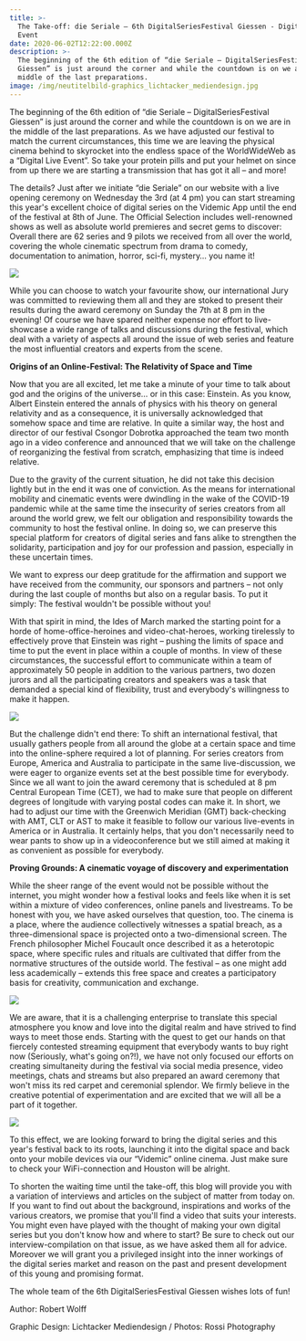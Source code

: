 ```yaml
---
title: >-
  The Take-off: die Seriale – 6th DigitalSeriesFestival Giessen - Digital Live
  Event
date: 2020-06-02T12:22:00.000Z
description: >-
  The beginning of the 6th edition of “die Seriale – DigitalSeriesFestival
  Giessen” is just around the corner and while the countdown is on we are in the
  middle of the last preparations. 
image: /img/neutitelbild-graphics_lichtacker_mediendesign.jpg
---
```

The beginning of the 6th edition of “die Seriale – DigitalSeriesFestival Giessen” is just around the corner and while the countdown is on we are in the middle of the last preparations. As we have adjusted our festival to match the current circumstances, this time we are leaving the physical cinema behind to skyrocket into the endless space of the WorldWideWeb as a “Digital Live Event”. So take your protein pills and put your helmet on since from up there we are starting a transmission that has got it all – and more!

The details? Just after we initiate “die Seriale” on our website with a live opening ceremony on Wednesday the 3rd  (at 4 pm) you can start streaming this year's excellent choice of digital series on the Videmic App until the end of the festival at 8th of June. The Official Selection includes well-renowned shows as well as absolute world premieres and secret gems to discover: Overall there are 62 series and 9 pilots we received from all over the world, covering the whole cinematic spectrum from drama to comedy, documentation to animation, horror, sci-fi, mystery… you name it! 

![](/img/dieseriale-cinema-screening.jpg)

While you can choose to watch your favourite show, our international Jury was committed to reviewing them all and they are stoked to present their results during the award ceremony on Sunday the 7th at 8 pm in the evening! Of course we have spared neither expense nor effort to live-showcase a wide range of talks and discussions during the festival, which deal with a variety of aspects all around the issue of web series and feature the most influential creators and experts from the scene. 

**Origins of an Online-Festival: The Relativity of Space and Time**

Now that you are all excited, let me take a minute of your time to talk about god and the origins of the universe… or in this case: Einstein. As you know, Albert Einstein entered the annals of physics with his theory on general relativity and as a consequence, it is universally acknowledged that somehow space and time are relative. In quite a similar way, the host and director of our festival Csongor Dobrotka approached the team two month ago in a video conference and announced that we will take on the challenge of reorganizing the festival from scratch, emphasizing that time is indeed relative. 

Due to the gravity of the current situation, he did not take this decision lightly but in the end it was one of conviction. As the means for international mobility and cinematic events were dwindling in the wake of the COVID-19 pandemic while at the same time the insecurity of series creators from all around the world grew, we felt our obligation and responsibility towards the community to host the festival online. In doing so, we can preserve this special platform for creators of digital series and fans alike to strengthen the solidarity, participation and joy for our profession and passion, especially in these uncertain times. 

We want to express our deep gratitude for the affirmation and support we have received from the community, our sponsors and partners – not only during the last couple of months but also on a regular basis. To put it simply: The festival wouldn't be possible without you!

With that spirit in mind, the Ides of March marked the starting point for a horde of home-office-heroines and video-chat-heroes, working tirelessly to effectively prove that Einstein was right – pushing the limits of space and time to put the event in place within a couple of months. In view of these circumstances, the successful effort to communicate within a team of approximately 50 people in addition to the various partners, two dozen jurors and all the participating creators and speakers was a task that demanded a special kind of flexibility, trust and everybody's willingness to make it happen. 

![](/img/time.jpg)

But the challenge didn't end there: To shift an international festival, that usually gathers people from all around the globe at a certain space and time into the online-sphere required a lot of planning. For series creators from Europe, America and Australia to participate in the same live-discussion, we were eager to organize events set at the best possible time for everybody. Since we all want to join the award ceremony that is scheduled at 8 pm Central European Time (CET), we had to make sure that people on different degrees of longitude with varying postal codes can make it. In short, we had to adjust our time with the Greenwich Meridian (GMT) back-checking with AMT, CLT or AST to make it feasible to follow our various live-events in America or in Australia. It certainly helps, that you don't necessarily need to wear pants to show up in a videoconference but we still aimed at making it as convenient as possible for everybody. 

**Proving Grounds: A cinematic voyage of discovery and experimentation**

While the sheer range of the event would not be possible without the internet, you might wonder how a festival looks and feels like when it is set within a mixture of video conferences, online panels and livestreams. To be honest with you, we have asked ourselves that question, too. The cinema is a place, where the audience collectively witnesses a spatial breach, as a three-dimensional space is projected onto a two-dimensional screen. The French philosopher Michel Foucault once described it as a heterotopic space, where specific rules and rituals are cultivated that differ from the normative structures of the outside world. The festival – as one might add less academically – extends this free space and creates a participatory basis for creativity, communication and exchange.

![](/img/dieseriale-panel.jpg)

We are aware, that it is a challenging enterprise to translate this special atmosphere you know and love into the digital realm and have strived to find ways to meet those ends. Starting with the quest to get our hands on that fiercely contested streaming equipment that everybody wants to buy right now (Seriously, what's going on?!), we have not only focused our efforts on creating simultaneity during the festival via social media presence, video meetings, chats and streams but also prepared an award ceremony that won't miss its red carpet and ceremonial splendor. We firmly believe in the creative potential of experimentation and are excited that we will all be a part of it together. 

![](/img/dieseriale-awardwinner.jpg)

To this effect, we are looking forward to bring the digital series and this year's festival back to its roots, launching it into the digital space and back onto your mobile devices via our “Videmic” online cinema. Just make sure to check your WiFi-connection and Houston will be alright. 

To shorten the waiting time until the take-off, this blog will provide you with a variation of interviews and articles on the subject of matter from today on. If you want to find out about the background, inspirations and works of the various creators, we promise that you'll find a video that suits your interests. You might even have played with the thought of making your own digital series but you don't know how and where to start? Be sure to check out our interview-compilation on that issue, as we have asked them all for advice. Moreover we will grant you a privileged insight into the inner workings of the digital series market and reason on the past and present development of this young and promising format.

The whole team of the 6th DigitalSeriesFestival Giessen wishes lots of fun!



Author: Robert Wolff

Graphic Design: Lichtacker Mediendesign / Photos: Rossi Photography

